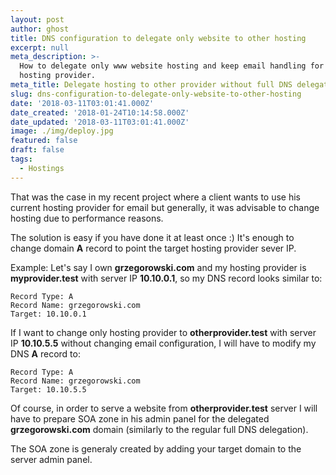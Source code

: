 ```yaml
---
layout: post
author: ghost
title: DNS configuration to delegate only website to other hosting
excerpt: null
meta_description: >-
  How to delegate only www website hosting and keep email handling for current
  hosting provider.
meta_title: Delegate hosting to other provider without full DNS delegation
slug: dns-configuration-to-delegate-only-website-to-other-hosting
date: '2018-03-11T03:01:41.000Z'
date_created: '2018-01-24T10:14:58.000Z'
date_updated: '2018-03-11T03:01:41.000Z'
image: ./img/deploy.jpg
featured: false
draft: false
tags:
  - Hostings
---
```

That was the case in my recent project where a client wants to use his current hosting provider for email but generally, it was advisable to change hosting due to performance reasons.

The solution is easy if you have done it at least once :)
It's enough to change domain **A** record to point the target hosting provider sever IP.

Example:
Let's say I own **grzegorowski.com** and my hosting provider is **myprovider.test** with server IP **10.10.0.1**, so my DNS record looks similar to:

```
Record Type: A
Record Name: grzegorowski.com
Target: 10.10.0.1
```

If I want to change only hosting provider to **otherprovider.test** with server IP **10.10.5.5** without changing email configuration, I will have to modify my DNS **A** record to:

```
Record Type: A
Record Name: grzegorowski.com
Target: 10.10.5.5
```

Of course, in order to serve a website from **otherprovider.test** server I will have to prepare SOA zone in his admin panel for the delegated **grzegorowski.com** domain (similarly to the regular full DNS delegation).

The SOA zone is generaly created by adding your target domain to the server admin panel.
